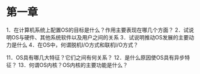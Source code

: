 # 第一章

1．在计算机系统上配置OS的目标是什么？作用主要表现在哪几个方面？ 
2．试说明OS与硬件、其他系统软件以及用户之间的关系
3．试说明推动OS发展的主要动力是什么
4．在OS中，何谓脱机I/O方式和联机I/O方式？

11．OS具有哪几大特征？它们之间有何关系？ 
12．是什么原因使OS具有异步特征？ 
13．何谓OS内核？OS内核的主要功能是什么？